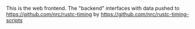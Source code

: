 This is the web frontend. The "backend" interfaces with
data pushed to https://github.com/nrc/rustc-timing by 
https://github.com/nrc/rustc-timing-scripts
